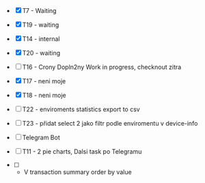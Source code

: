  
- [x] T7 - Waiting
- [x] T19 - waiting
- [x] T14 - internal
- [x] T20 - waiting

- [ ] T16 - Crony Dopln2ny Work in progress, checknout zitra
- [x] T17 - neni moje
- [x] T18 - neni moje

- [ ] T22 - enviroments statistics export to csv
- [ ] T23 - přidat select 2 jako filtr podle enviromentu v device-info


- [ ] Telegram Bot
- [ ] T11 - 2 pie charts, Dalsi task po Telegramu
- [ ] - V transaction summary order by value
